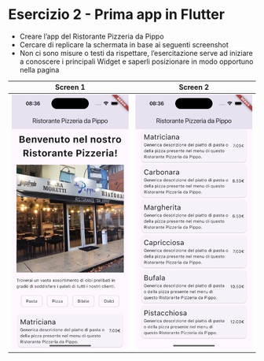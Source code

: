 # Esercizio 2 - Prima app in Flutter

- Creare l’app del Ristorante Pizzeria da Pippo
- Cercare di replicare la schermata in base ai seguenti screenshot
- Non ci sono misure o testi da rispettare, l’esercitazione serve ad iniziare a conoscere i principali Widget e saperli posizionare in modo opportuno nella pagina

Screen 1 | Screen 2
:-:|:-:
![Screen 1](readme_images/screen_1.png) | ![Screen 2](readme_images/screen_2.png)